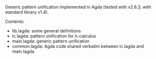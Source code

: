 Generic pattern unification implemented in Agda (tested with v2.6.3, with standard library v1.4).

Contents:
- lib.lagda: some general definitions
- lc.lagda: pattern unification for λ-calculus
- main.lagda: generic pattern unification
- common.lagda: Agda code shared verbatim between lc.lagda and main.lagda
